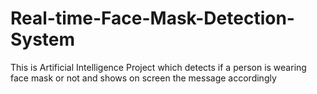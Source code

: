 # Real-time-Face-Mask-Detection-System
This is Artificial Intelligence Project which detects if a person is wearing face mask or not and shows on screen the message accordingly
